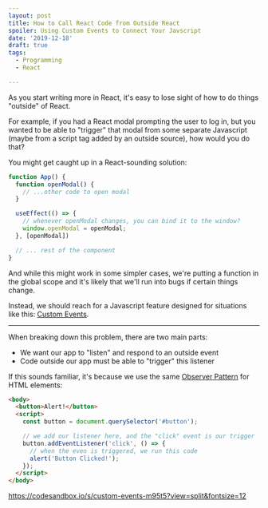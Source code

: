 ```yaml
---
layout: post
title: How to Call React Code from Outside React
spoiler: Using Custom Events to Connect Your Javscript
date: '2019-12-18'
draft: true
tags:
  - Programming
  - React

---
```


As you start writing more in React, it's easy to lose sight of how to do things "outside" of React.

For example, if you had a React modal prompting the user to log in, but you wanted to be able to "trigger" that modal from some separate Javascript (maybe from a script tag added by an outside source), how would you do that?

You might get caught up in a React-sounding solution:

```jsx
function App() {
  function openModal() {
    // ...other code to open modal
  }

  useEffect(() => {
    // whenever openModal changes, you can bind it to the window?
    window.openModal = openModal;
  }, [openModal])

  // ... rest of the component
}
```

And while this might work in some simpler cases, we're putting a function in the global scope and it's likely that we'll run into bugs if certain things change.

Instead, we should reach for a Javascript feature designed for situations like this: [Custom Events](https://developer.mozilla.org/en-US/docs/Web/Guide/Events/Creating_and_triggering_events).

---

When breaking down this problem, there are two main parts:
- We want our app to "listen" and respond to an outside event
- Code outside our app must be able to "trigger" this listener

If this sounds familiar, it's because we use the same [Observer Pattern](https://en.wikipedia.org/wiki/Observer_pattern) for HTML elements:

```html
<body>
  <button>Alert!</button>
  <script>
    const button = document.querySelector('#button');

    // we add our listener here, and the "click" event is our trigger
    button.addEventListener('click', () => {
      // when the even is triggered, we run this code
      alert('Button Clicked!');
    });
  </script>
</body>
```




https://codesandbox.io/s/custom-events-m95t5?view=split&fontsize=12